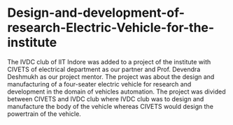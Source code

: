 # Design-and-development-of-research-Electric-Vehicle-for-the-institute
The IVDC club of IIT Indore was added to a project of the institute with CIVETS of electrical department as our partner and Prof. Devendra Deshmukh as our project mentor. The project was about the design and manufacturing of a four-seater electric vehicle for research and development in the domain of vehicles automation. The project was divided between CIVETS and IVDC club where IVDC club was to design and manufacture the body of the vehicle whereas CIVETS would design the powertrain of the vehicle. 
